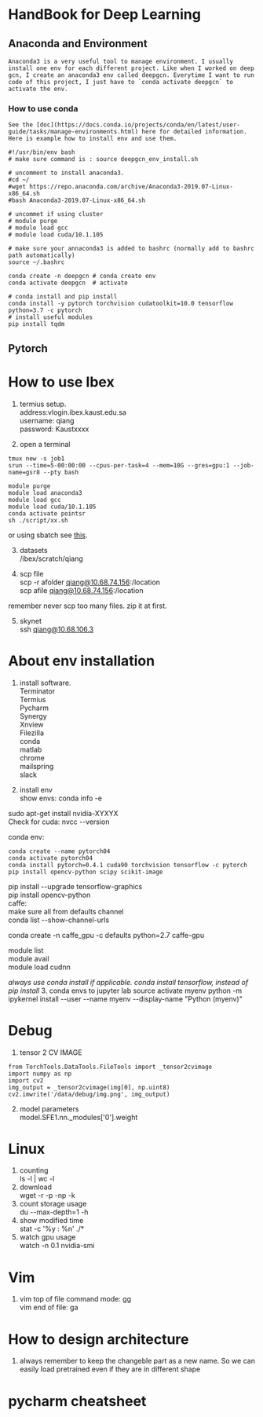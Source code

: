 # HandBook for Deep Learning
## Anaconda and Environment
	Anaconda3 is a very useful tool to manage environment. I usually install one env for each different project. Like when I worked on deep gcn, I create an anaconda3 env called deepgcn. Everytime I want to run code of this project, I just have to `conda activate deepgcn` to activate the env. 

### How to use conda
	See the [doc](https://docs.conda.io/projects/conda/en/latest/user-guide/tasks/manage-environments.html) here for detailed information.   
	Here is example how to install env and use them.

```
#!/usr/bin/env bash
# make sure command is : source deepgcn_env_install.sh

# uncomment to install anaconda3.
#cd ~/
#wget https://repo.anaconda.com/archive/Anaconda3-2019.07-Linux-x86_64.sh
#bash Anaconda3-2019.07-Linux-x86_64.sh

# uncommet if using cluster
# module purge
# module load gcc
# module load cuda/10.1.105

# make sure your annaconda3 is added to bashrc (normally add to bashrc path automatically)
source ~/.bashrc

conda create -n deepgcn # conda create env
conda activate deepgcn  # activate

# conda install and pip install
conda install -y pytorch torchvision cudatoolkit=10.0 tensorflow python=3.7 -c pytorch
# install useful modules
pip install tqdm
```

## Pytorch

# How to use Ibex
1. termius setup.   
address:vlogin.ibex.kaust.edu.sa  
username: qiang  
password: Kaustxxxx  
   
2. open a terminal   
```
tmux new -s job1 
srun --time=5-00:00:00 --cpus-per-task=4 --mem=10G --gres=gpu:1 --job-name=gsr8 --pty bash

module purge
module load anaconda3
module load gcc
module load cuda/10.1.105
conda activate pointsr 
sh ./script/xx.sh
```

or using sbatch
see [this](https://www.hpc.kaust.edu.sa/sites/default/files/files/public/Cluster_training/26_11_2018/0_Ibex_cheat_sheet_Nov_26_2018.pdf).

3. datasets   
/ibex/scratch/qiang

4. scp file  
scp -r afolder qiang@10.68.74.156:/location  
scp afile qiang@10.68.74.156:/location  

remember never scp too many files. zip it at first.   

5. skynet  
ssh qiang@10.68.106.3

# About env installation
1. install software.  
Terminator  
Termius  
Pycharm  
Synergy  
Xnview  
Filezilla   
conda  
matlab  
chrome  
mailspring  
slack  

2. install env  
show envs: conda info -e

sudo apt-get install nvidia-XYXYX   
Check for cuda: nvcc --version  

conda env:
```
conda create --name pytorch04
conda activate pytorch04
conda install pytorch=0.4.1 cuda90 torchvision tensorflow -c pytorch 
pip install opencv-python scipy scikit-image
```

<!-- tesorflow for 3d -->
pip install --upgrade tensorflow-graphics  
pip install opencv-python  
caffe:  
make sure all from defaults channel  
conda list --show-channel-urls  

conda create -n caffe_gpu -c defaults python=2.7 caffe-gpu    


module list  
module avail  
module load cudnn  

*always use conda install if applicable. conda install tensorflow, instead of pip install*
3. conda envs to jupyter lab
source activate myenv
python -m ipykernel install --user --name myenv --display-name "Python (myenv)"

# Debug
1. tensor 2 CV IMAGE 
```
from TorchTools.DataTools.FileTools import _tensor2cvimage 
import numpy as np 
import cv2 
img_output = _tensor2cvimage(img[0], np.uint8) 
cv2.imwrite('/data/debug/img.png', img_output)  
```

2. model parameters  
model.SFE1.nn._modules['0'].weight

# Linux 
1. counting  
ls -l | wc -l
2. download  
wget -r -p -np -k  
3. count storage usage  
du --max-depth=1 -h
4. show modified time  
stat -c '%y : %n' ./*  
5. watch gpu usage  
watch -n 0.1 nvidia-smi

  
# Vim
1. vim top of file
    command mode: gg  
    vim end of file: ga
    
    
# How to design architecture 
1. always remember to keep the changeble part as a new name. So we can
easily load pretrained even if they are in different shape  


# pycharm cheatsheet
